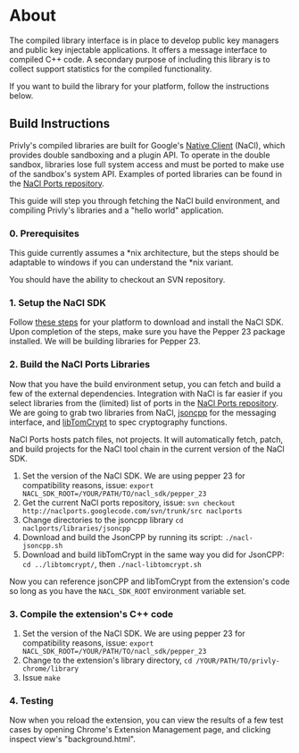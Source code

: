 # About #

The compiled library interface is in place to develop public key managers and public key injectable applications. It offers a message interface to compiled C++ code. A secondary purpose of including this library is to collect support statistics for the compiled functionality.

If you want to build the library for your platform, follow the instructions below.

## Build Instructions ##

Privly's compiled libraries are built for Google's [Native Client](http://en.wikipedia.org/wiki/Google_Native_Client) (NaCl), which provides double sandboxing and a plugin API. To operate in the double sandbox, libraries lose full system access and must be ported to make use of the sandbox's system API. Examples of ported libraries can be found in the [NaCl Ports repository](https://code.google.com/p/naclports/).

This guide will step you through fetching the NaCl build environment, and compiling Privly's libraries and a "hello world" application. 

### 0. Prerequisites ###

This guide currently assumes a *nix architecture, but the steps should be adaptable to windows if you can understand the *nix variant.

You should have the ability to checkout an SVN repository. 

### 1. Setup the NaCl SDK ###

Follow [these steps](https://developers.google.com/native-client/sdk/download) for your platform to download and install the NaCl SDK. Upon completion of the steps, make sure you have the Pepper 23 package installed. We will be building libraries for Pepper 23.

### 2. Build the NaCl Ports Libraries ###

Now that you have the build environment setup, you can fetch and build a few of the external dependencies. Integration with NaCl is far easier if you select libraries from the (limited) list of ports in the [NaCl Ports repository](https://code.google.com/p/naclports/). We are going to grab two libraries from NaCl, [jsoncpp](http://jsoncpp.sourceforge.net/) for the messaging interface, and [libTomCrypt](https://github.com/libtom/libtomcrypt) to spec cryptography functions. 

NaCl Ports hosts patch files, not projects. It will automatically fetch, patch, and build projects for the NaCl tool chain in the current version of the NaCl SDK. 

1. Set the version of the NaCl SDK. We are using pepper 23 for compatibility reasons, issue: `export NACL_SDK_ROOT=/YOUR/PATH/TO/nacl_sdk/pepper_23`
1. Get the current NaCl ports repository, issue: `svn checkout http://naclports.googlecode.com/svn/trunk/src naclports`
1. Change directories to the jsoncpp library `cd naclports/libraries/jsoncpp`
1. Download and build the JsonCPP by running its script: `./nacl-jsoncpp.sh`
1. Download and build libTomCrypt in the same way you did for JsonCPP: `cd ../libtomcrypt/`, then `./nacl-libtomcrypt.sh`

Now you can reference jsonCPP and libTomCrypt from the extension's code so long as you have the `NACL_SDK_ROOT` environment variable set.

### 3. Compile the extension's C++ code ###

1. Set the version of the NaCl SDK. We are using pepper 23 for compatibility reasons, issue: `export NACL_SDK_ROOT=/YOUR/PATH/TO/nacl_sdk/pepper_23`
1. Change to the extension's library directory, `cd /YOUR/PATH/TO/privly-chrome/library`
1. Issue `make`

### 4. Testing ###

Now when you reload the extension, you can view the results of a few test cases by opening Chrome's Extension Management page, and clicking inspect view's "background.html".
